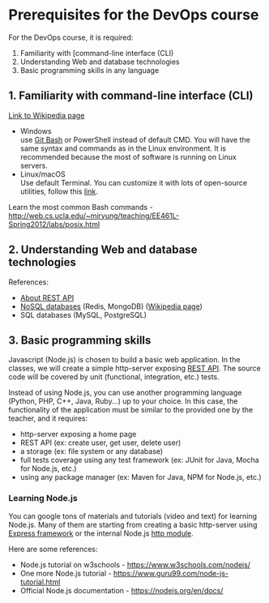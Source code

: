 
# Prerequisites for the DevOps course

For the DevOps course, it is required:

1. Familiarity with [command-line interface (CLI)
2. Understanding Web and database technologies
3. Basic programming skills in any language

## 1. Familiarity with command-line interface (CLI)

[Link to Wikipedia page](https://en.wikipedia.org/wiki/Command-line_interface)

- Windows   
  use [Git Bash](https://gitforwindows.org/) or PowerShell instead of default CMD. You will have the same syntax and commands as in the Linux environment. It is recommended because the most of software is running on Linux servers.
- Linux/macOS   
  Use default Terminal. You can customize it with lots of open-source utilities, follow this [link](https://medium.com/@smile2gether/how-to-customize-your-mac-os-terminal-880c4097b18b).

Learn the most common Bash commands - http://web.cs.ucla.edu/~miryung/teaching/EE461L-Spring2012/labs/posix.html

## 2. Understanding Web and database technologies

References:

- [About REST API](https://www.smashingmagazine.com/2018/01/understanding-using-rest-api/)
- [NoSQL databases](https://www.mongodb.com/nosql-explained) (Redis, MongoDB) ([Wikipedia page]((https://en.wikipedia.org/wiki/NoSQL) ))
- SQL databases (MySQL, PostgreSQL)

## 3. Basic programming skills

Javascript (Node.js) is chosen to build a basic web application. In the classes, we will create a simple http-server exposing [REST API](https://en.wikipedia.org/wiki/Representational_state_transfer). The source code will be covered by unit (functional, integration, etc.) tests.

Instead of using Node.js, you can use another programming language (Python, PHP, C++, Java, Ruby...) up to your choice. In this case, the functionality of the application must be similar to the provided one by the teacher, and it requires:

- http-server exposing a home page
- REST API (ex: create user, get user, delete user)
- a storage (ex: file system or any database)
- full tests coverage using any test framework (ex: JUnit for Java, Mocha for Node.js, etc.)
- using any package manager (ex: Maven for Java, NPM for Node.js, etc.)

### Learning Node.js

You can google tons of materials and tutorials (video and text) for learning Node.js. Many of them are starting from creating a basic http-server using [Express framework](https://expressjs.com/) or the internal Node.js [http module](https://nodejs.org/api/http.html#http_http).

Here are some references:

- Node.js tutorial on w3schools - https://www.w3schools.com/nodejs/
- One more Node.js tutorial - https://www.guru99.com/node-js-tutorial.html
- Official Node.js documentation - https://nodejs.org/en/docs/
